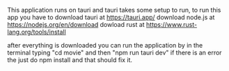 This application runs on tauri and tauri takes some setup to run, to run this app you have to 
download tauri at https://tauri.app/
download node.js at https://nodejs.org/en/download
dowload rust at https://www.rust-lang.org/tools/install

after everything is downloaded you can run the application by in the terminal typing "cd movie" and then "npm run tauri dev" 
if there is an error the just do npm install and that should fix it.
